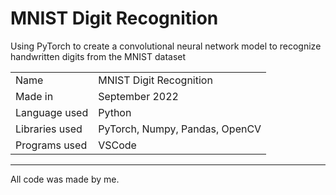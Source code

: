 # MNIST Digit Recognition
Using PyTorch to create a convolutional neural network model to recognize handwritten digits from the MNIST dataset

|  |  |
| --- | --- |
| Name | MNIST Digit Recognition |
| Made in | September 2022 |
| Language used | Python |
| Libraries used | PyTorch, Numpy, Pandas, OpenCV |
| Programs used | VSCode |

---

All code was made by me.
